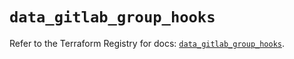 # `data_gitlab_group_hooks`

Refer to the Terraform Registry for docs: [`data_gitlab_group_hooks`](https://registry.terraform.io/providers/gitlabhq/gitlab/17.4.0/docs/data-sources/group_hooks).
